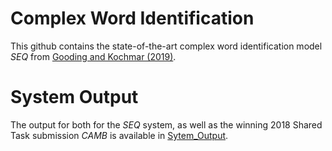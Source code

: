 # Complex Word Identification

This github contains the state-of-the-art complex word identification model *SEQ* from [Gooding and Kochmar (2019)](https://www.aclweb.org/anthology/P19-1109). 

# System Output

The output for both for the *SEQ* system, as well as the winning 2018 Shared Task submission *CAMB* is available in [Sytem_Output](./System_Output).


